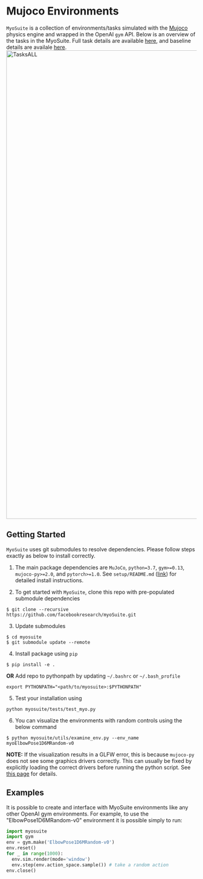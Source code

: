 # Mujoco Environments
`MyoSuite` is a collection of environments/tasks simulated with the [Mujoco](http://www.mujoco.org/) physics engine and wrapped in the OpenAI `gym` API.
Below is an overview of the tasks in the MyoSuite. Full task details are available [here](myosuite/envs/myo/README.md), and baseline details are availale [here](myosuite/agents).
<img width="1240" alt="TasksALL" src="https://user-images.githubusercontent.com/23240128/135134038-1abec2a6-ee47-49fb-b886-34b909f9fc8c.png">


## Getting Started
`MyoSuite` uses git submodules to resolve dependencies. Please follow steps exactly as below to install correctly.

1. The main package dependencies are `MuJoCo`, `python=3.7`, `gym>=0.13`, `mujoco-py>=2.0`, and `pytorch>=1.0`. See `setup/README.md` ([link](setup/README.md)) for detailed install instructions.

2. To get started with `MyoSuite`, clone this repo with pre-populated submodule dependencies
```
$ git clone --recursive https://github.com/facebookresearch/myoSuite.git
```
3. Update submodules
```
$ cd myosuite
$ git submodule update --remote
```
4. Install package using `pip`
```
$ pip install -e .
```
**OR**
Add repo to pythonpath by updating `~/.bashrc` or `~/.bash_profile`
```
export PYTHONPATH="<path/to/myosuite>:$PYTHONPATH"
```
5. Test your installation using
```
python myosuite/tests/test_myo.py
```

6. You can visualize the environments with random controls using the below command
```
$ python myosuite/utils/examine_env.py --env_name myoElbowPose1D6MRandom-v0
```
**NOTE:** If the visualization results in a GLFW error, this is because `mujoco-py` does not see some graphics drivers correctly. This can usually be fixed by explicitly loading the correct drivers before running the python script. See [this page](https://github.com/aravindr93/mjrl/tree/master/setup#known-issues) for details.

## Examples
It is possible to create and interface with MyoSuite environments like any other OpenAI gym environments. For example, to use the "ElbowPose1D6MRandom-v0" environment it is possible simply to run:

```python
import myosuite
import gym
env = gym.make('ElbowPose1D6MRandom-v0')
env.reset()
for _ in range(1000):
  env.sim.render(mode='window')
  env.step(env.action_space.sample()) # take a random action
env.close()
```
